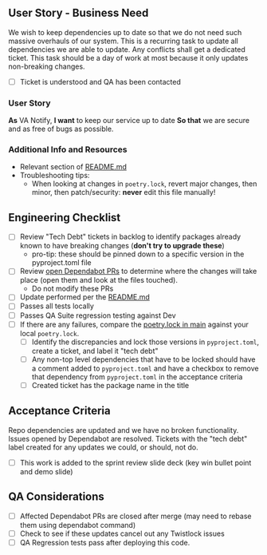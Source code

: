 ## User Story - Business Need

We wish to keep dependencies up to date so that we do not need such massive overhauls of our system. This is a recurring task to update all dependencies we are able to update. Any conflicts shall get a dedicated ticket. This task should be a day of work at most because it only updates non-breaking changes.

- [ ] Ticket is understood and QA has been contacted

### User Story

**As** VA Notify,
**I want** to keep our service up to date
**So that** we are secure and as free of bugs as possible.

### Additional Info and Resources

- Relevant section of [README.md](https://github.com/department-of-veterans-affairs/notification-api#update-dependencies)
- Troubleshooting tips:
  - When looking at changes in `poetry.lock`, revert major changes, then minor, then patch/security: **never** edit this file manually!


## Engineering Checklist

- [ ] Review "Tech Debt" tickets in backlog to identify packages already known to have breaking changes (**don't try to upgrade these**) 
  - pro-tip: these should be pinned down to a specific version in the pyproject.toml file
- [ ] Review [open Dependabot PRs](https://github.com/department-of-veterans-affairs/notification-api/pulls/app%2Fdependabot) to determine where the changes will take place (open them and look at the files touched). 
  -  Do not modify these PRs
- [ ] Update performed per the [README.md](https://github.com/department-of-veterans-affairs/notification-api#update-dependencies)
- [ ] Passes all tests locally
- [ ] Passes QA Suite regression testing against Dev
- [ ] If there are any failures, compare the [poetry.lock in main](https://github.com/department-of-veterans-affairs/notification-api/blob/main/poetry.lock) against your local `poetry.lock`. 
  - [ ] Identify the discrepancies and lock those versions in `pyproject.toml`, create a ticket, and label it "tech debt"
  - [ ] Any non-top level dependencies that have to be locked should have a comment added to `pyproject.toml` and have a checkbox to remove that dependency from `pyproject.toml` in the acceptance criteria
  - [ ] Created ticket has the package name in the title

## Acceptance Criteria

Repo dependencies are updated and we have no broken functionality. Issues opened by Dependabot are resolved. Tickets with the "tech debt" label created for any updates we could, or should, not do.

- [ ] This work is added to the sprint review slide deck (key win bullet point and demo slide)

## QA Considerations

- [ ] Affected Dependabot PRs are closed after merge (may need to rebase them using dependabot command)
- [ ] Check to see if these updates cancel out any Twistlock issues
- [ ] QA Regression tests pass after deploying this code.
